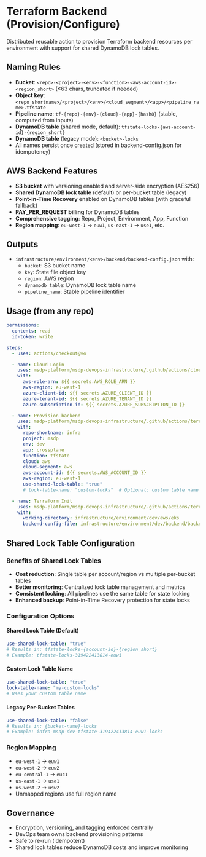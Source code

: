 # Terraform Backend (Provision/Configure)

Distributed reusable action to provision Terraform backend resources per environment with support for shared DynamoDB lock tables.

## Naming Rules
- **Bucket**: `<repo>-<project>-<env>-<function>-<aws-account-id>-<region_short>` (≤63 chars, truncated if needed)
- **Object key**: `<repo_shortname>/<project>/<env>/<cloud_segment>/<app>/<pipeline_name>.tfstate`
- **Pipeline name**: `tf-{repo}-{env}-{cloud}-{app}-{hash8}` (stable, computed from inputs)
- **DynamoDB table** (shared mode, default): `tfstate-locks-{aws-account-id}-{region_short}`
- **DynamoDB table** (legacy mode): `<bucket>-locks`
- All names persist once created (stored in backend-config.json for idempotency)

## AWS Backend Features
- **S3 bucket** with versioning enabled and server-side encryption (AES256)
- **Shared DynamoDB lock table** (default) or per-bucket table (legacy)
- **Point-in-Time Recovery** enabled on DynamoDB tables (with graceful fallback)
- **PAY_PER_REQUEST billing** for DynamoDB tables
- **Comprehensive tagging**: Repo, Project, Environment, App, Function
- **Region mapping**: `eu-west-1` → `euw1`, `us-east-1` → `use1`, etc.

## Outputs
- `infrastructure/environment/<env>/backend/backend-config.json` with:
  - `bucket`: S3 bucket name
  - `key`: State file object key
  - `region`: AWS region
  - `dynamodb_table`: DynamoDB lock table name
  - `pipeline_name`: Stable pipeline identifier

## Usage (from any repo)

```yaml
permissions:
  contents: read
  id-token: write

steps:
  - uses: actions/checkout@v4

  - name: Cloud Login
    uses: msdp-platform/msdp-devops-infrastructure/.github/actions/cloud-login@main
    with:
      aws-role-arn: ${{ secrets.AWS_ROLE_ARN }}
      aws-region: eu-west-1
      azure-client-id: ${{ secrets.AZURE_CLIENT_ID }}
      azure-tenant-id: ${{ secrets.AZURE_TENANT_ID }}
      azure-subscription-id: ${{ secrets.AZURE_SUBSCRIPTION_ID }}

  - name: Provision backend
    uses: msdp-platform/msdp-devops-infrastructure/.github/actions/terraform-backend@main
    with:
      repo-shortname: infra
      project: msdp
      env: dev
      app: crossplane
      function: tfstate
      cloud: aws
      cloud-segment: aws
      aws-account-id: ${{ secrets.AWS_ACCOUNT_ID }}
      aws-region: eu-west-1
      use-shared-lock-table: "true"
      # lock-table-name: "custom-locks"  # Optional: custom table name

  - name: Terraform Init
    uses: msdp-platform/msdp-devops-infrastructure/.github/actions/terraform-init@main
    with:
      working-directory: infrastructure/environment/dev/aws/eks
      backend-config-file: infrastructure/environment/dev/backend/backend-config.json
```

## Shared Lock Table Configuration

### Benefits of Shared Lock Tables
- **Cost reduction**: Single table per account/region vs multiple per-bucket tables
- **Better monitoring**: Centralized lock table management and metrics
- **Consistent locking**: All pipelines use the same table for state locking
- **Enhanced backup**: Point-in-Time Recovery protection for state locks

### Configuration Options

#### Shared Lock Table (Default)
```yaml
use-shared-lock-table: "true"
# Results in: tfstate-locks-{account-id}-{region_short}
# Example: tfstate-locks-319422413814-euw1
```

#### Custom Lock Table Name
```yaml
use-shared-lock-table: "true"
lock-table-name: "my-custom-locks"
# Uses your custom table name
```

#### Legacy Per-Bucket Tables
```yaml
use-shared-lock-table: "false"
# Results in: {bucket-name}-locks
# Example: infra-msdp-dev-tfstate-319422413814-euw1-locks
```

### Region Mapping
- `eu-west-1` → `euw1`
- `eu-west-2` → `euw2`
- `eu-central-1` → `euc1`
- `us-east-1` → `use1`
- `us-west-2` → `usw2`
- Unmapped regions use full region name

## Governance
- Encryption, versioning, and tagging enforced centrally
- DevOps team owns backend provisioning patterns
- Safe to re-run (idempotent)
- Shared lock tables reduce DynamoDB costs and improve monitoring
